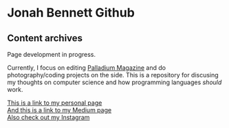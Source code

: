 <br />
<br />

# Jonah Bennett Github

## Content archives

Page development in progress. 

Currently, I focus on editing [Palladium Magazine](https://palladiummag.com) and do photography/coding projects on the side. This is a repository for discusing my thoughts on computer science and how programming languages *should* work.  

[This is a link to my personal page](https://jonahbennett.com)  
[And this is a link to my Medium page](https://medium.com/@thejonahbennett)  
[Also check out my Instagram](https://instagram.com/thejonahbennett)  
